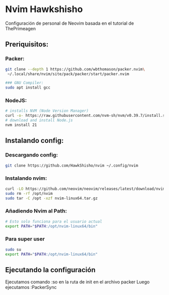 
# Nvim Hawkshisho

Configuración de personal de Neovim basada en el tutorial de ThePrimeagen
## Preriquisitos:

### Packer:
```bash
git clone --depth 1 https://github.com/wbthomason/packer.nvim\
 ~/.local/share/nvim/site/pack/packer/start/packer.nvim
```
```bash
### GNU Compiler:
sudo apt install gcc
```
### NodeJS:
```bash
# installs NVM (Node Version Manager)
curl -o- https://raw.githubusercontent.com/nvm-sh/nvm/v0.39.7/install.sh | bash
# download and install Node.js
nvm install 21
```
## Instalando config:
### Descargando config:
```bash
git clone https://github.com/HawkShisho/nvim ~/.config/nvim
```

### Instalando nvim:
```bash
curl -LO https://github.com/neovim/neovim/releases/latest/download/nvim-linux64.tar.gz
sudo rm -rf /opt/nvim
sudo tar -C /opt -xzf nvim-linux64.tar.gz
```

### Añadiendo Nvim al Path:
```bash
# Esto solo funciona para el usuario actual
export PATH="$PATH:/opt/nvim-linux64/bin"
```
### Para super user
```bash
sudo su
export PATH="$PATH:/opt/nvim-linux64/bin"
```
## Ejecutando la configuración
Ejecutamos comando :so en la ruta de init en el archivo packer
Luego ejecutamos :PackerSync

